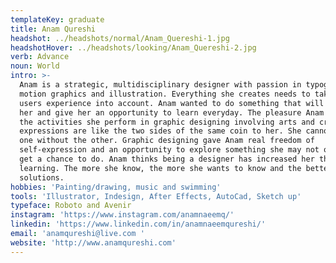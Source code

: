 ```yaml
---
templateKey: graduate
title: Anam Qureshi
headshot: ../headshots/normal/Anam_Quereshi-1.jpg
headshotHover: ../headshots/looking/Anam_Quereshi-2.jpg
verb: Advance
noun: World
intro: >-
  Anam is a strategic, multidisciplinary designer with passion in typography,
  motion graphics and illustration. Everything she creates needs to take the end
  users experience into account. Anam wanted to do something that will excites
  her and give her an opportunity to learn everyday. The pleasure Anam gets from
  the activities she perform in graphic designing involving arts and creative
  expressions are like the two sides of the same coin to her. She cannot have
  one without the other. Graphic designing gave Anam real freedom of
  self-expression and an opportunity to explore something she may not otherwise
  get a chance to do. Anam thinks being a designer has increased her thirst for
  learning. The more she know, the more she wants to know and the better her
  solutions. 
hobbies: 'Painting/drawing, music and swimming'
tools: 'Illustrator, Indesign, After Effects, AutoCad, Sketch up'
typeface: Roboto and Avenir
instagram: 'https://www.instagram.com/anamnaeemq/'
linkedin: 'https://www.linkedin.com/in/anamnaeemqureshi/'
email: 'anamqureshi@live.com '
website: 'http://www.anamqureshi.com'
---
```


